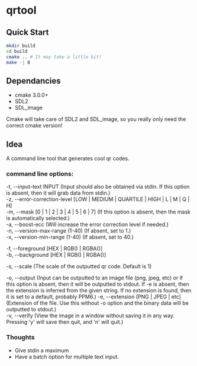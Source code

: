 # qrtool

## Quick Start
```bash
mkdir build
cd build
cmake .. # It may take a little bit!
make -j 8
```

## Dependancies
- cmake 3.0.0+
- SDL2
- SDL_image

Cmake will take care of SDL2 and SDL_image, so you really only need the correct cmake version! 

## Idea

A command line tool that generates cool qr codes.

### command line options:  

-t, --input-text INPUT (Input should also be obtained via stdin. If this option is absent, then it will grab data from stdin.)  
-z, --error-correction-level [LOW | MEDIUM | QUARTILE | HIGH | L | M | Q | H]  
-m, --mask [0 | 1 | 2 | 3 | 4 | 5 | 6 | 7] (If this option is absent, then the mask is automatically selected.)  
-a, --boost-ecc (Will increase the error correction level if needed.)  
-n, --version-max-range (1-40) (If absent, set to 1.)  
-x, --version-min-range (1-40) (If absent, set to 40.)  

-f, --foreground [HEX | RGB() | RGBA()]  
-b, --background [HEX | RGB() | RGBA()]  

-s, --scale (The scale of the outputted qr code. Default is 1)  

-o, --output (Input can be outputted to an image file (png, jpeg, etc) or if this option is absent, then it will be outputted to stdout. If -e is absent, then the extension is inferred from the given string. If no extension is found, then it is set to a default, probably PPM6.)
-e, --extension [PNG | JPEG | etc] (Extension of the file. Use this without -o option and the binary data will be outputted to stdout.)    
-v, --verify  (View the image in a window without saving it in any way. Pressing 'y' will save then quit, and 'n' will quit.)   

### Thoughts

* Give stdin a maximum
* Have a batch option for multiple text input.